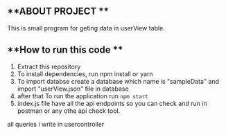 

## **ABOUT PROJECT **
This is small program for geting data in userView table.


## **How to run this code **

1. Extract this repository
2. To install dependencies, run npm install or yarn
3. To import databse create a database which name is "sampleData" and import "userView.json" file in database
4. after that To run the application  run `npm start` 
5. index.js file have all the api endpoints so you can check and run in postman or any othe api check tool.

all queries i write in usercontroller 

